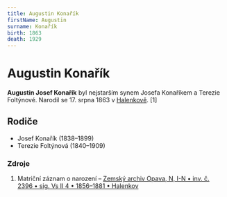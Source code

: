 ```yaml
---
title: Augustin Konařík
firstName: Augustin
surname: Konařík
birth: 1863
death: 1929
---
```

# Augustin Konařík

**Augustin Josef Konařík** byl nejstarším synem Josefa Konaříkem a Terezie Foltýnové. Narodil se 17. srpna 1863 v [Halenkově](https://cs.wikipedia.org/wiki/Halenkov). [1]


## Rodiče

- Josef Konařík (1838–1899)
- Terezie Foltýnová (1840–1909)


### Zdroje

1) Matriční záznam o narození – [Zemský archiv Opava, N, I-N • inv. č. 2396 • sig. Vs II 4 • 1856–1881 • Halenkov](https://digi.archives.cz/da/permalink?xid=be87dff4-f13c-102f-8255-0050568c0263&scan=b619117dec4a4fa680a0db8f2b3ad7e8)
